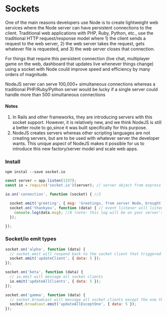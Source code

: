 # Sockets

One of the main reasons developers use Node is to create lightweight web services where the Node server can have persistent connections to the client. Traditional web applications with PHP, Ruby, Python, etc., use the traditional HTTP request/response model where 1) the client sends a request to the web server, 2) the web server takes the request, gets whatever file is requested, and 3) the web server closes that connection.

For things that require this persistent connection (live chat, multiplayer game
on the web, dashboard that updates live whenever things change) using a socket
with Node could improve speed and efficiency by many orders of magnitude.

NodeJS server can serve 100,000+ simultaneous connections whereas a traditional
PHP/Ruby/Python server would be lucky if a single server could handle more than
500 simultaneous connections

#### **Notes**

1. In Rails and other frameworks, they are introducing servers with this socket support. However, it is relatively new, and we think NodeJS is still a better route to go,since it was built specifically for this purpose.
2. NodeJS creates servers whereas other scripting languages are not creating servers, but are to be used with whatever server the developer wants. This unique aspect of NodeJS makes it possible for us to introduce this new factory/server model and scale web apps.

### Install

```
npm instal --save socket.io
```

```javascript
const server = app.listen(1337);
const io = require('socket.io')(server); // server object from express
```

```javascript
io.on('connection', function (socket) { //2

  socket.emit('greeting', { msg: 'Greetings, from server Node, brought to you by Sockets! -Server' }); //3
  socket.on('thankyou', function (data) { // event listener will listen to a thankyou event
    console.log(data.msg); //8 (note: this log will be on your server's terminal)
  });

});
```

### Socket/io emit types

```javascript
socket.on('alpha', function (data) {
  // socket.emit will respond back to the socket client that triggered this 'alpha' listener
  socket.emit('updateClient', { data: 5 });
});

socket.on('beta', function (data) {
  // io.emit will message all socket clients
  io.emit('updateAllClients', { data: 5 });
});

socket.on('gamma', function (data) {
  // socket.broadcast will message all socket clients except the one that triggered the 'gamma' listener
  socket.broadcast.emit('updateAllExceptOne', { data: 5 });
});
```
